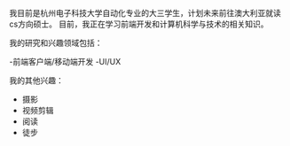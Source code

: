 
我目前是<img herf='..../images/hdu_logo.png'>杭州电子科技大学自动化专业的大三学生，计划未来前往澳大利亚就读cs方向硕士。
目前，我正在学习前端开发和计算机科学与技术的相关知识。


我的研究和兴趣领域包括：

-前端客户端/移动端开发
-UI/UX


我的其他兴趣：
- 摄影
- 视频剪辑
- 阅读
- 徒步  

